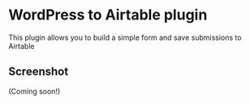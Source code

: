 # WordPress to Airtable plugin
This plugin allows you to build a simple form and save submissions to Airtable

## Screenshot
(Coming soon!)
